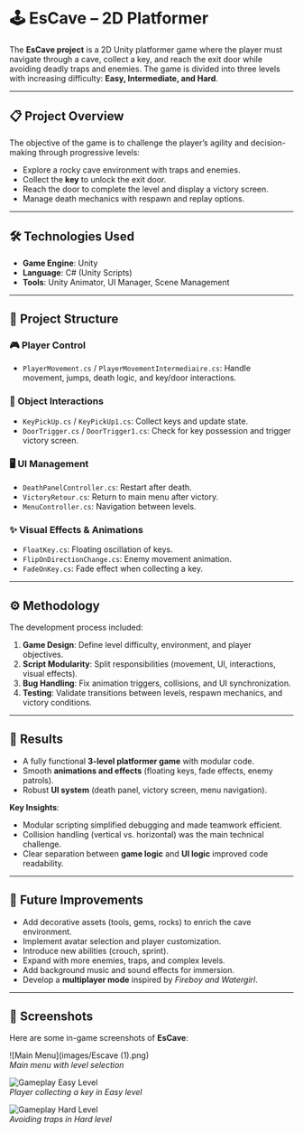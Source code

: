 # 🕹️ EsCave – 2D Platformer  

The **EsCave project** is a 2D Unity platformer game where the player must navigate through a cave, collect a key, and reach the exit door while avoiding deadly traps and enemies. The game is divided into three levels with increasing difficulty: **Easy, Intermediate, and Hard**.  

---

## 📋 Project Overview  
The objective of the game is to challenge the player’s agility and decision-making through progressive levels:  

- Explore a rocky cave environment with traps and enemies.  
- Collect the **key** to unlock the exit door.  
- Reach the door to complete the level and display a victory screen.  
- Manage death mechanics with respawn and replay options.  

---

## 🛠️ Technologies Used  
- **Game Engine**: Unity  
- **Language**: C# (Unity Scripts)  
- **Tools**: Unity Animator, UI Manager, Scene Management  

---

## 🧩 Project Structure  

### 🎮 Player Control  
- `PlayerMovement.cs` / `PlayerMovementIntermediaire.cs`: Handle movement, jumps, death logic, and key/door interactions.  

### 🔑 Object Interactions  
- `KeyPickUp.cs` / `KeyPickUp1.cs`: Collect keys and update state.  
- `DoorTrigger.cs` / `DoorTrigger1.cs`: Check for key possession and trigger victory screen.  

### 🖥️ UI Management  
- `DeathPanelController.cs`: Restart after death.  
- `VictoryRetour.cs`: Return to main menu after victory.  
- `MenuController.cs`: Navigation between levels.  

### ✨ Visual Effects & Animations  
- `FloatKey.cs`: Floating oscillation of keys.  
- `FlipOnDirectionChange.cs`: Enemy movement animation.  
- `FadeOnKey.cs`: Fade effect when collecting a key.  

---

## ⚙️ Methodology  
The development process included:  

1. **Game Design**: Define level difficulty, environment, and player objectives.  
2. **Script Modularity**: Split responsibilities (movement, UI, interactions, visual effects).  
3. **Bug Handling**: Fix animation triggers, collisions, and UI synchronization.  
4. **Testing**: Validate transitions between levels, respawn mechanics, and victory conditions.  

---

## 🧪 Results  

- A fully functional **3-level platformer game** with modular code.  
- Smooth **animations and effects** (floating keys, fade effects, enemy patrols).  
- Robust **UI system** (death panel, victory screen, menu navigation).  

**Key Insights**:  
- Modular scripting simplified debugging and made teamwork efficient.  
- Collision handling (vertical vs. horizontal) was the main technical challenge.  
- Clear separation between **game logic** and **UI logic** improved code readability.

--- 

## 🚀 Future Improvements  

- Add decorative assets (tools, gems, rocks) to enrich the cave environment.  
- Implement avatar selection and player customization.  
- Introduce new abilities (crouch, sprint).  
- Expand with more enemies, traps, and complex levels.  
- Add background music and sound effects for immersion.  
- Develop a **multiplayer mode** inspired by *Fireboy and Watergirl*.

---

## 📸 Screenshots  

Here are some in-game screenshots of **EsCave**:  

![Main Menu](images/Escave (1).png)  
*Main menu with level selection*  

![Gameplay Easy Level](assets/screenshot_easy.png)  
*Player collecting a key in Easy level*  

![Gameplay Hard Level](assets/screenshot_hard.png)  
*Avoiding traps in Hard level*  
